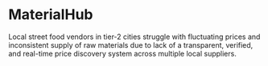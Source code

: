 # MaterialHub
Local street food vendors in tier-2 cities struggle with fluctuating prices and inconsistent supply of raw materials due to lack of a transparent, verified, and real-time price discovery system across multiple local suppliers.
